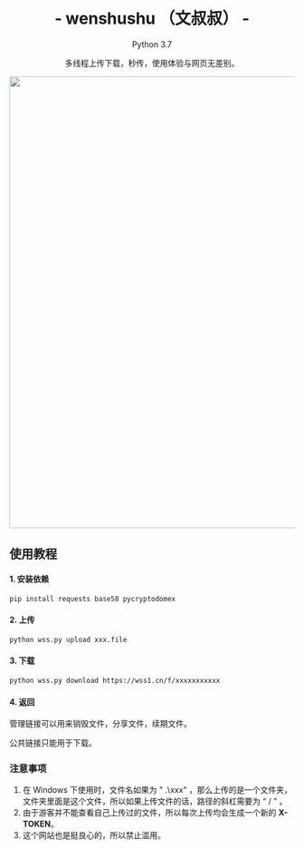 <h1 align="center">- wenshushu （文叔叔） -</h1>
<p align="center"> Python 3.7 </p>
<p align="center"> 多线程上传下载，秒传，使用体验与网页无差别。 </p>
<p align="center"><img src="./src/view.png" width="797"></p>

## 使用教程

#### 1. 安装依赖

```shell
pip install requests base58 pycryptodomex
```

#### 2. 上传

```shell
python wss.py upload xxx.file
```

#### 3. 下载

```shell
python wss.py download https://wss1.cn/f/xxxxxxxxxxx
```

#### 4. 返回

管理链接可以用来销毁文件，分享文件，续期文件。

公共链接只能用于下载。

### 注意事项

1. 在 Windows 下使用时，文件名如果为 " .\xxx" ，那么上传的是一个文件夹，文件夹里面是这个文件，所以如果上传文件的话，路径的斜杠需要为 “ / " 。
2. 由于游客并不能查看自己上传过的文件，所以每次上传均会生成一个新的 **X-TOKEN**。
3. 这个网站也是挺良心的，所以禁止滥用。
